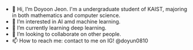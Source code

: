 - 👋 Hi, I’m Doyoon Jeon. I'm a undergraduate student of KAIST, majoring in both mathematics and computer science.
- 👀 I’m interested in AI amd machine learning.
- 🌱 I’m currently learning deep learning.
- 💞️ I’m looking to collaborate on other people.
- 📫 How to reach me: contact to me on IG! @doyun0810

<!---
mathdoyun/mathdoyun is a ✨ special ✨ repository because its `README.md` (this file) appears on your GitHub profile.
You can click the Preview link to take a look at your changes.
--->
